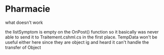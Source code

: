 # Pharmacie
 
what doesn't work

the listSymptom is empty on the OnPost() function so it basically was never able to send it to Traitement.cshml.cs in the first place.
TempData won't be useful either here since they are object ig and heard it can't handle the transfer of Object
